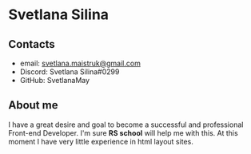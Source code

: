 # Svetlana Silina

## Contacts 
* email: svetlana.maistruk@gmail.com
* Discord: Svetlana Silina#0299
* GitHub: SvetlanaMay

## About me
I have a great desire and goal to become a successful and professional Front-end Developer. I'm sure **RS school** will help me with this.
At this moment I have very little experience in html layout sites.





